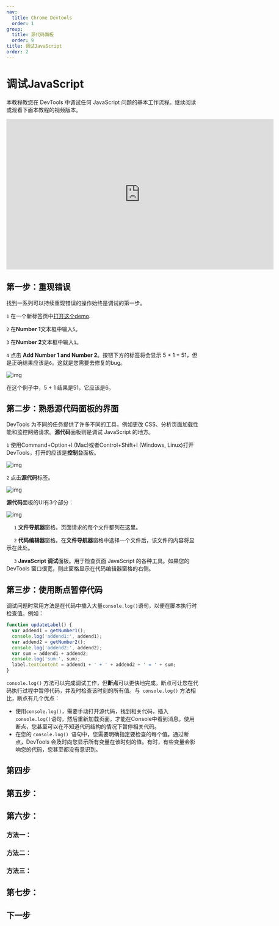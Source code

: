 ```yaml
---
nav:
  title: Chrome Devtools
  order: 1
group:
  title: 源代码面板
  order: 9
title: 调试JavaScript
order: 2
---
```

<h1>调试JavaScript</h1>

本教程教您在 DevTools 中调试任何 JavaScript 问题的基本工作流程。继续阅读或观看下面本教程的视频版本。

<iframe width="700" height="394" src="https://www.youtube.com/embed/H0XScE08hy8" title="Debugging JavaScript - Chrome DevTools 101" frameborder="0" allow="accelerometer; autoplay; clipboard-write; encrypted-media; gyroscope; picture-in-picture; web-share" allowfullscreen></iframe>



## 第一步：重现错误

找到一系列可以持续重现错误的操作始终是调试的第一步。

`1` 在一个新标签页中[打开这个demo](https://googlechrome.github.io/devtools-samples/debug-js/get-started).

`2` 在**Number 1**文本框中输入`5`。

`3` 在**Number 2**文本框中输入`1`。

`4` 点击 **Add Number 1 and Number 2**。按钮下方的标签将会显示 5 + 1 = 51，但是正确结果应该是`6`。这就是您需要去修复的bug。

![img](https://wd.imgix.net/image/admin/dCZqJCgs1FHWJAeJ1Nub.png?auto=format&w=845)

在这个例子中，5 + 1 结果是51，它应该是6。



## 第二步：熟悉源代码面板的界面

DevTools 为不同的任务提供了许多不同的工具，例如更改 CSS、分析页面加载性能和监控网络请求。**源代码**面板则是调试 JavaScript 的地方。

`1` 使用Command+Option+I (Mac)或者Control+Shift+I (Windows, Linux)打开DevTools，打开的应该是**控制台**面板。

![img](https://wd.imgix.net/image/admin/JS6A41j5zLtT1J0xqjqL.png?auto=format&w=845)

`2`  点击**源代码**标签。

![img](https://wd.imgix.net/image/admin/1jeGIsUUPzcGzXOrPOTB.png?auto=format&w=845)

**源代码**面板的UI有3个部分：

![img](https://wd.imgix.net/image/admin/fgJB1mwfZsJ7Pv21hzSt.png?auto=format&w=845)

&nbsp;&nbsp;&nbsp;&nbsp;&nbsp;`1` **文件导航器**窗格。页面请求的每个文件都列在这里。

&nbsp;&nbsp;&nbsp;&nbsp;&nbsp;`2` **代码编辑器**窗格。在**文件导航器**窗格中选择一个文件后，该文件的内容将显示在此处。

&nbsp;&nbsp;&nbsp;&nbsp;&nbsp;`3` **JavaScript 调试**面板。用于检查页面 JavaScript 的各种工具。如果您的 DevTools 窗口很宽，则此窗格显示在代码编辑器窗格的右侧。



## 第三步：使用断点暂停代码

调试问题时常用方法是在代码中插入大量` console.log() `语句，以便在脚本执行时检查值。例如：

```js
function updateLabel() {
  var addend1 = getNumber1();
  console.log('addend1:', addend1);
  var addend2 = getNumber2();
  console.log('addend2:', addend2);
  var sum = addend1 + addend2;
  console.log('sum:', sum);
  label.textContent = addend1 + ' + ' + addend2 + ' = ' + sum;
}
```

`console.log()` 方法可以完成调试工作，但**断点**可以更快地完成。断点可让您在代码执行过程中暂停代码，并及时检查该时刻的所有值。与` console.log()` 方法相比，断点有几个优点：

- 使用`console.log()`，需要手动打开源代码，找到相关代码，插入`console.log()`语句，然后重新加载页面，才能在Console中看到消息。使用断点，您甚至可以在不知道代码结构的情况下暂停相关代码。
- 在您的 `console.log() `语句中，您需要明确指定要检查的每个值。通过断点，DevTools 会及时向您显示所有变量在该时刻的值。有时，有些变量会影响您的代码，您甚至都没有意识到。



## 第四步



## 第五步：



## 第六步：

### 方法一：





### 方法二：





### 方法三：







## 第七步：



## 下一步